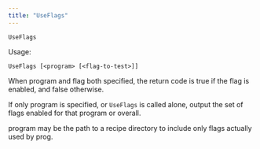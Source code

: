 ```yaml
---
title: "UseFlags"
---
```



`UseFlags`

Usage:
```fish
UseFlags [<program> [<flag-to-test>]]
```

When program and flag both specified, the return code is true if the flag is
enabled, and false otherwise.

If only program is specified, or `UseFlags` is called alone, output the set
of flags enabled for that program or overall.

program may be the path to a recipe directory to include only flags actually
used by prog.
